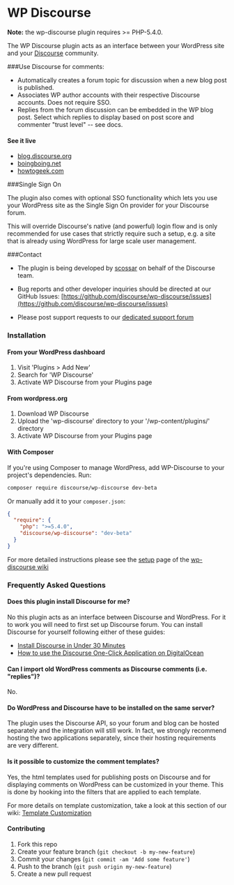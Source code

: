 # WP Discourse

**Note:** the wp-discourse plugin requires >= PHP-5.4.0.

The WP Discourse plugin acts as an interface between your WordPress site and your
[Discourse](http://www.discourse.org/) community.

###Use Discourse for comments:

- Automatically creates a forum topic for discussion when a new blog post is published.
- Associates WP author accounts with their respective Discourse accounts. Does not require SSO.
- Replies from the forum discussion can be embedded in the WP blog post. Select which replies to display
based on post score and commenter "trust level" -- see docs.

#### See it live

- [blog.discourse.org](http://blog.discourse.org/)
- [boingboing.net](http://boingboing.net/)
- [howtogeek.com](http://www.howtogeek.com/)

###Single Sign On

The plugin also comes with optional SSO functionality which lets you use your WordPress site as the
Single Sign On provider for your Discourse forum.

This will override Discourse's native (and powerful) login flow and is only recommended for use cases
that strictly require such a setup, e.g. a site that is already using WordPress for large scale user management.

###Contact

- The plugin is being developed by [scossar](https://github.com/scossar) on behalf of the Discourse team.

- Bug reports and other developer inquiries should be directed at our GitHub Issues:
[https://github.com/discourse/wp-discourse/issues](https://github.com/discourse/wp-discourse/issues)

- Please post support requests to our [dedicated support forum](https://meta.discourse.org/c/support/wordpress)

### Installation

#### From your WordPress dashboard

1. Visit 'Plugins > Add New'
2. Search for 'WP Discourse'
3. Activate WP Discourse from your Plugins page

#### From wordpress.org

1. Download WP Discourse
2. Upload the 'wp-discourse' directory to your '/wp-content/plugins/' directory
3. Activate WP Discourse from your Plugins page

#### With Composer

If you're using Composer to manage WordPress, add WP-Discourse to your project's dependencies. Run:

```sh
composer require discourse/wp-discourse dev-beta
```

Or manually add it to your `composer.json`:

```json
{
  "require": {
    "php": ">=5.4.0",
    "discourse/wp-discourse": "dev-beta"
  }
}
```

For more detailed instructions please see the [setup](https://github.com/discourse/wp-discourse/wiki/Setup) page of the
[wp-discourse wiki](https://github.com/discourse/wp-discourse/wiki)

### Frequently Asked Questions

#### Does this plugin install Discourse for me?

No this plugin acts as an interface between Discourse and WordPress. For it to work you will need to first set up
Discourse forum. You can install Discourse for yourself following either of these guides:

- [Install Discourse in Under 30 Minutes](https://github.com/discourse/discourse/blob/master/docs/INSTALL-cloud.md)
- [How to use the Discourse One-Click Application on DigitalOcean](https://www.digitalocean.com/community/tutorials/how-to-use-the-discourse-one-click-application-on-digitalocean)

#### Can I import old WordPress comments as Discourse comments (i.e. "replies")? 

No.

#### Do WordPress and Discourse have to be installed on the same server?

The plugin uses the Discourse API, so your forum and blog can be hosted separately and the integration will still work.
In fact, we strongly recommend hosting the two applications separately, since their hosting requirements are very different.

#### Is it possible to customize the comment templates?

Yes, the html templates used for publishing posts on Discourse and for displaying comments on WordPress can be customized in your theme.
This is done by hooking into the filters that are applied to each template.

For more details on template customization, take a look at this section of our wiki: [Template Customization](https://github.com/discourse/wp-discourse/wiki/Template-Customization)

#### Contributing

1. Fork this repo
2. Create your feature branch (`git checkout -b my-new-feature`)
3. Commit your changes (`git commit -am 'Add some feature'`)
4. Push to the branch (`git push origin my-new-feature`)
5. Create a new pull request
